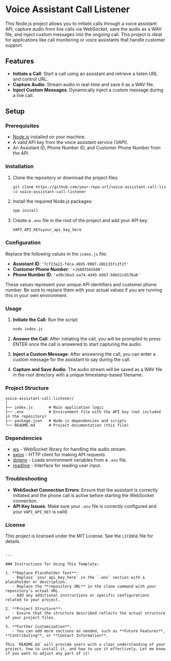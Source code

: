 # Voice Assistant Call Listener

This Node.js project allows you to initiate calls through a voice assistant API, capture audio from live calls via WebSocket, save the audio as a WAV file, and inject custom messages into the ongoing call. This project is ideal for applications like call monitoring or voice assistants that handle customer support.

## Features

- **Initiate a Call**: Start a call using an assistant and retrieve a listen URL and control URL.
- **Capture Audio**: Stream audio in real-time and save it as a WAV file.
- **Inject Custom Messages**: Dynamically inject a custom message during a live call.

## Setup

### Prerequisites

- [Node.js](https://nodejs.org/) installed on your machine.
- A valid API key from the voice assistant service (VAPI).
- An Assistant ID, Phone Number ID, and Customer Phone Number from the API.

### Installation

1. Clone the repository or download the project files.
   ```bash
   git clone https://github.com/your-repo-url/voice-assistant-call-listener.git
   cd voice-assistant-call-listener
   ```

2. Install the required Node.js packages:
   ```bash
   npm install
   ```

3. Create a `.env` file in the root of the project and add your API key:
   ```env
   VAPI_API_KEY=your_api_key_here
   ```

### Configuration

Replace the following values in the `index.js` file:

- **Assistant ID**: `'7cf23a21-f4ca-4695-9907-18b135fc2f2f'`
- **Customer Phone Number**: `'+16803565600'`
- **Phone Number ID**: `'ed9c50a3-ea74-4d45-b8b7-b8b52c8576a6'`

These values represent your unique API identifiers and customer phone number. Be sure to replace them with your actual values if you are running this in your own environment.

### Usage

1. **Initiate the Call**:
   Run the script:
   ```bash
   node index.js
   ```

2. **Answer the Call**:
   After initiating the call, you will be prompted to press ENTER once the call is answered to start capturing the audio.

3. **Inject a Custom Message**:
   After answering the call, you can enter a custom message for the assistant to say during the call.

4. **Capture and Save Audio**:
   The audio stream will be saved as a WAV file in the root directory with a unique timestamp-based filename.

### Project Structure

```
voice-assistant-call-listener/
│
├── index.js       # Main application logic
├── .env           # Environment file with the API key (not included in the repository)
├── package.json   # Node.js dependencies and scripts
└── README.md      # Project documentation (this file)
```

### Dependencies

- [ws](https://www.npmjs.com/package/ws) - WebSocket library for handling the audio stream.
- [axios](https://www.npmjs.com/package/axios) - HTTP client for making API requests.
- [dotenv](https://www.npmjs.com/package/dotenv) - Loads environment variables from a `.env` file.
- [readline](https://nodejs.org/api/readline.html) - Interface for reading user input.

### Troubleshooting

- **WebSocket Connection Errors**: Ensure that the assistant is correctly initiated and the phone call is active before starting the WebSocket connection.
- **API Key Issues**: Make sure your `.env` file is correctly configured and your `VAPI_API_KEY` is valid.

### License

This project is licensed under the MIT License. See the `LICENSE` file for details.
```

---

### Instructions for Using This Template:

1. **Replace Placeholder Text**:
   - Replace `your_api_key_here` in the `.env` section with a placeholder or description.
   - Replace the **repository URL** in the clone command with your repository’s actual URL.
   - Add any additional instructions or specific configurations related to your project.

2. **Project Structure**:
   - Ensure that the structure described reflects the actual structure of your project files.

3. **Further Customization**:
   - You can add more sections as needed, such as **Future Features**, **Contributing**, or **Contact Information**.

This `README.md` will provide users with a clear understanding of your project, how to install it, and how to use it effectively. Let me know if you want to adjust any part of it!
